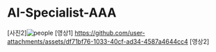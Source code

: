 # AI-Specialist-AAA

[사진2]![people](https://github.com/user-attachments/assets/570f024e-80bd-4456-b823-0a34d43e71a4)
[영상1] https://github.com/user-attachments/assets/df71bf76-1033-40cf-ad34-4587a4644cc4
[영상2] 
